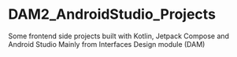 # DAM2_AndroidStudio_Projects
Some frontend side projects built with Kotlin, Jetpack Compose and Android Studio
Mainly from Interfaces Design module (DAM)

